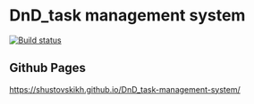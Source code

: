# DnD_task management system

[![Build status](https://ci.appveyor.com/api/projects/status/ln7rap8takax5l12?svg=true)](https://ci.appveyor.com/project/Shustovskikh/dnd-task-management-system)

## Github Pages

https://shustovskikh.github.io/DnD_task-management-system/
